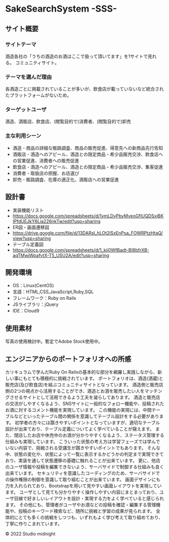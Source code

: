# SakeSearchSystem -SSS-

## サイト概要
### サイトテーマ
酒造各社の「うちの酒造のお酒はここで扱って頂いてます」を1サイトで見れる。
コミュニティサイト。

### テーマを選んだ理由
各酒造ごとに掲載されていることが多いが、飲食店が載っていないなど統合されたプラットフォームがないため。

### ターゲットユーザ
酒造、酒販店、飲食店、(閲覧目的で)消費者、(閲覧目的で)卸売

### 主な利用シーン
- 酒造 - 商品の詳細な販路調査、商品の販売促進、得意先への新商品先行告知
- 酒販店 - 酒造へのアピール、酒造との限定商品・希少品販売交渉、飲食店への営業促進、消費者への販売促進
- 飲食店 - 酒造へのアピール、酒造との限定商品・希少品販売交渉、集客促進
- 消費者 - 取扱店の把握、お店選び
- 卸売 - 販路調査、在庫の適正化、酒販店への営業促進

## 設計書
- 実装機能リスト
- https://docs.google.com/spreadsheets/d/1ymLDyPbyMveoGflUQDSxjBKlPfdUEJkY6Lia226nkTw/edit?usp=sharing
- ER図・画面遷移図
- https://drive.google.com/file/d/13DARsl_hLOt2lSxEnPsa_FOWRPtzHtaQ/view?usp=sharing
- テーブル定義図
- https://docs.google.com/spreadsheets/d/1_kji0WfBadt-BI8bfrXB-aqTMwjWpafvtX-T5_USU2A/edit?usp=sharing

## 開発環境
- OS：Linux(CentOS)
- 言語：HTML,CSS,JavaScript,Ruby,SQL
- フレームワーク：Ruby on Rails
- JSライブラリ：jQuery
- IDE：Cloud9

## 使用素材
写真の使用検討中。暫定でAdobe Stock使用中。

## エンジニアからのポートフォリオへの所感
カリキュラムで学んだRuby On Railsの基本的な部分を網羅し実践しながら、新しい事にもとても積極的に挑戦されています。
ポートフォリオは、酒造(酒蔵)と販売店(及び飲食店)を結ぶコミュニティサイトとなっています。
酒造側と販売店側の2つの視点から活用することができ、酒造とお酒を販売したい人をマッチングさせるサイトとして活用できるよう工夫を凝らしてあります。
酒造と販売店の交流がしやすくなるよう、SNSサイトに一般的なフォロー機能や、投稿されたお酒に対するコメント機能を実現しています。
この機能の実現には、中間テーブルなどといったテーブル間の関係を意識してテーブル設計をする必要があります。
初学者の方々には躓きやすいポイントとなっていますが、適切なテーブル設計が出来ており、テーブル定義についてよく学べていることが窺えます。
また、閉店したお店や休売中のお酒が分かりやすくなるよう、ステータス管理する仕組みも実現しています。
こういった状態の考え方は学習フェーズでは学んでいない内容で、挑戦される受講生が躓きやすいポイントでもあります。
そんな中、状態の変化や、状態によって一覧に表示するかどうかの判定まで実現できており、実装を通して状態遷移の基礎に触れることが出来ています。
更に、他店のユーザ情報や投稿を編集できないよう、サーバサイドで制御する仕組みも良く出来ています。
セキュリティを意識したコーディングのため、サーバサイドでの操作権限の制御を意識して取り組むことが出来ています。
画面デザインにも力を入れられており、Bootstrapを用いて見やすい画面レイアウトを実現しています。
ユーザとして見ても分かりやすく操作しやすい内容にまとまっており、ユーザ目線で好ましいレイアウトを設計・実現する力をよく学べていると感じられます。
その他にも、管理者がユーザやお酒などの投稿を確認・編集する管理機能や、投稿のキーワード検索など、随所に挑戦と学習の成果が見られます。
全体的にとても多くの挑戦をしつつも、いずれもよく学び考えて取り組めており、丁寧に作りこまれています。

© 2022 Studio midnight